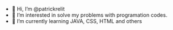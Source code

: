 - 👋 Hi, I’m @patrickrelit
- 👀 I’m interested in solve my problems with programation codes.
- 🌱 I’m currently learning JAVA, CSS, HTML and others


<!---
patrickrelit/patrickrelit is a ✨ special ✨ repository because its `README.md` (this file) appears on your GitHub profile.
You can click the Preview link to take a look at your changes.
--->
